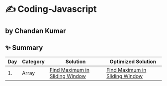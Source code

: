 # ✍️ Coding-Javascript
## by Chandan Kumar

✨ Summary
---

| Day | Category | Solution | Optimized Solution |
| --- | -------- | ----- | --------- |
| 1. | Array | [Find Maximum in Sliding Window](Data-Structure-Problems/Arrays/Find-Maximum-in-Sliding-Window.js) | [Find Maximum in Sliding Window](Data-Structure-Problems/Arrays/Find-Maximum-in-Sliding-Window-Optimized.js) |

